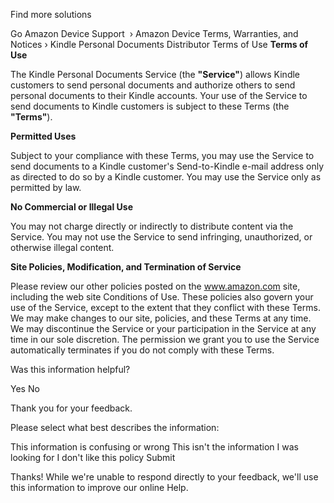 Find more solutions

Go Amazon Device Support  › Amazon Device Terms, Warranties, and Notices › Kindle Personal Documents Distributor Terms of Use **Terms of Use**

The Kindle Personal Documents Service (the **"Service"**) allows Kindle customers to send personal documents and authorize others to send personal documents to their Kindle accounts. Your use of the Service to send documents to Kindle customers is subject to these Terms (the **"Terms"**).

**Permitted Uses**

Subject to your compliance with these Terms, you may use the Service to send documents to a Kindle customer's Send-to-Kindle e-mail address only as directed to do so by a Kindle customer. You may use the Service only as permitted by law.

**No Commercial or Illegal Use**

You may not charge directly or indirectly to distribute content via the Service. You may not use the Service to send infringing, unauthorized, or otherwise illegal content.

**Site Policies, Modification, and Termination of Service**

Please review our other policies posted on the www.amazon.com site, including the web site Conditions of Use. These policies also govern your use of the Service, except to the extent that they conflict with these Terms. We may make changes to our site, policies, and these Terms at any time. We may discontinue the Service or your participation in the Service at any time in our sole discretion. The permission we grant you to use the Service automatically terminates if you do not comply with these Terms.

Was this information helpful?

Yes No

Thank you for your feedback.

Please select what best describes the information:

This information is confusing or wrong This isn't the information I was looking for I don't like this policy Submit

Thanks! While we're unable to respond directly to your feedback, we'll use this information to improve our online Help.